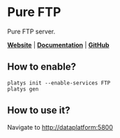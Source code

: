 # Pure FTP 

Pure FTP server. 

**[Website](https://www.pureftpd.org/project/pure-ftpd/)** | **[Documentation](https://www.pureftpd.org/project/pure-ftpd/doc/)** | **[GitHub](https://github.com/jedisct1/pure-ftpd)**

## How to enable?

```
platys init --enable-services FTP
platys gen
```

## How to use it?

Navigate to <http://dataplatform:5800>